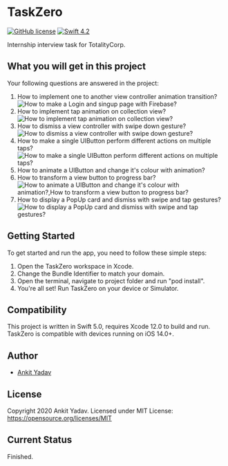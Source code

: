 # TaskZero
[![GitHub license](https://img.shields.io/badge/license-MIT-lightgrey.svg)](https://raw.githubusercontent.com/Cuberto/liquid-swipe/master/LICENSE)
[![Swift 4.2](https://img.shields.io/badge/Swift-5-green.svg?style=flat)](https://developer.apple.com/swift/)

Internship interview task for TotalityCorp.

## What you will get in this project

Your following questions are answered in the project:

1. How to implement one to another view controller animation transition?
![How to make a Login and singup page with Firebase?](Demo/1.gif)
2. How to implement tap animation on collection view?
![How to implement tap animation on collection view?](Demo/2.gif)
3. How to dismiss a view controller with swipe down gesture?
![How to dismiss a view controller with swipe down gesture?](Demo/3.gif)
4. How to make a single UIButton perform different actions on multiple taps?
![How to make a single UIButton perform different actions on multiple taps?](Demo/4.gif)
5. How to animate a UIButton and change it's colour with animation?
6. How to transform a view button to progress bar?
![How to animate a UIButton and change it's colour with animation?,How to transform a view button to progress bar?](Demo/5.gif)
7. How to display a PopUp card and dismiss with swipe and tap gestures?
![How to display a PopUp card and dismiss with swipe and tap gestures?](Demo/6.gif)

## Getting Started

To get started and run the app, you need to follow these simple steps:

1. Open the TaskZero workspace in Xcode.
2. Change the Bundle Identifier to match your domain.
3. Open the terminal, navigate to project folder and run "pod install". 
4. You're all set! Run TaskZero on your device or Simulator.

## Compatibility

This project is written in Swift 5.0, requires Xcode 12.0 to build and run.
TaskZero is compatible with devices running on iOS 14.0+.

## Author

* [Ankit Yadav](https://www.instagram.com/ankityddv/)

## License

Copyright 2020 Ankit Yadav.
Licensed under MIT License: https://opensource.org/licenses/MIT

## Current Status

Finished.
